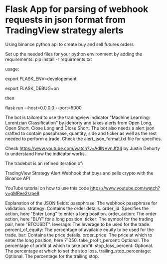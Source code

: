 # Flask App for parsing of webhook requests in json format from TradingView strategy alerts
Using binance python api to create buy and sell futures orders

Set up the needed files for your python environment by adding the requirements: pip install -r requirments.txt

usage: 

export FLASK_ENV=developement

export FLASK_DEBUG=on

then

flask run --host=0.0.0.0 --port=5000

The bot is tailored to use the tradingview indicator "Machine Learning: Lorentzian Classification" by jdehorty and takes alerts from Open Long, Open Short, Close Long and Close Short. The bot also needs a alert json crafted to contain passphrase, quantity, side and ticker as well as the rest needed to perform a trade. Check the alert_json_format.txt file for specifics.

Check https://www.youtube.com/watch?v=AdINVvnJfX4 by Justin Dehorty to understand how the indicator works.


The tradebot is an refined iteration of:

TradingView Strategy Alert Webhook that buys and sells crypto with the Binance API

YouTube tutorial on how to use this code
https://www.youtube.com/watch?v=gMRee2srpe8


Explanation of the JSON fields:
passphrase: The webhook passphrase for validation.
strategy: Contains the order details.
order_id: Specifies the action, here "Enter Long" to enter a long position.
order_action: The order action, here "BUY" for a long position.
ticker: The symbol for the trading pair, here "BTCUSDT".
leverage: The leverage to be used for the trade.
percent_of_equity: The percentage of available equity to be used for the trade.
bar: Contains the price details.
order_price: The price at which to enter the long position, here 71050.
take_profit_percent: Optional. The percentage of profit at which to take profit.
stop_loss_percent: Optional. The percentage at which to set the stop loss.
trailing_stop_percentage: Optional. The percentage for the trailing stop.
